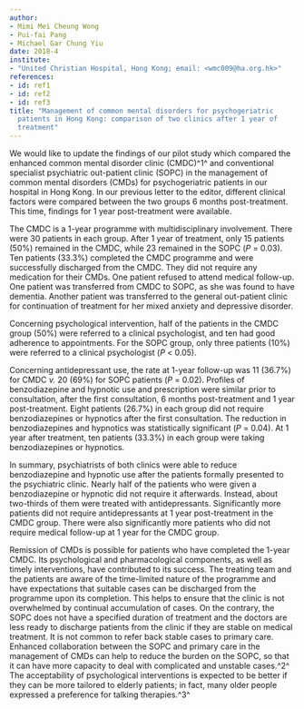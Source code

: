 ```yaml
---
author:
- Mimi Mei Cheung Wong
- Pui-fai Pang
- Michael Gar Chung Yiu
date: 2018-4
institute:
- "United Christian Hospital, Hong Kong; email: <wmc009@ha.org.hk>"
references:
- id: ref1
- id: ref2
- id: ref3
title: "Management of common mental disorders for psychogeriatric
  patients in Hong Kong: comparison of two clinics after 1 year of
  treatment"
---
```


We would like to update the findings of our pilot study which compared
the enhanced common mental disorder clinic (CMDC)^1^ and conventional
specialist psychiatric out-patient clinic (SOPC) in the management of
common mental disorders (CMDs) for psychogeriatric patients in our
hospital in Hong Kong. In our previous letter to the editor, different
clinical factors were compared between the two groups 6 months
post-treatment. This time, findings for 1 year post-treatment were
available.

The CMDC is a 1-year programme with multidisciplinary involvement. There
were 30 patients in each group. After 1 year of treatment, only 15
patients (50%) remained in the CMDC, while 23 remained in the SOPC
(*P* = 0.03). Ten patients (33.3%) completed the CMDC programme and were
successfully discharged from the CMDC. They did not require any
medication for their CMDs. One patient refused to attend medical
follow-up. One patient was transferred from CMDC to SOPC, as she was
found to have dementia. Another patient was transferred to the general
out-patient clinic for continuation of treatment for her mixed anxiety
and depressive disorder.

Concerning psychological intervention, half of the patients in the CMDC
group (50%) were referred to a clinical psychologist, and ten had good
adherence to appointments. For the SOPC group, only three patients (10%)
were referred to a clinical psychologist (*P* \< 0.05).

Concerning antidepressant use, the rate at 1-year follow-up was 11
(36.7%) for CMDC *v.* 20 (69%) for SOPC patients (*P* = 0.02). Profiles
of benzodiazepine and hypnotic use and prescription were similar prior
to consultation, after the first consultation, 6 months post-treatment
and 1 year post-treatment. Eight patients (26.7%) in each group did not
require benzodiazepines or hypnotics after the first consultation. The
reduction in benzodiazepines and hypnotics was statistically significant
(*P* = 0.04). At 1 year after treatment, ten patients (33.3%) in each
group were taking benzodiazepines or hypnotics.

In summary, psychiatrists of both clinics were able to reduce
benzodiazepine and hypnotic use after the patients formally presented to
the psychiatric clinic. Nearly half of the patients who were given a
benzodiazepine or hypnotic did not require it afterwards. Instead, about
two-thirds of them were treated with antidepressants. Significantly more
patients did not require antidepressants at 1 year post-treatment in the
CMDC group. There were also significantly more patients who did not
require medical follow-up at 1 year for the CMDC group.

Remission of CMDs is possible for patients who have completed the 1-year
CMDC. Its psychological and pharmacological components, as well as
timely interventions, have contributed to its success. The treating team
and the patients are aware of the time-limited nature of the programme
and have expectations that suitable cases can be discharged from the
programme upon its completion. This helps to ensure that the clinic is
not overwhelmed by continual accumulation of cases. On the contrary, the
SOPC does not have a specified duration of treatment and the doctors are
less ready to discharge patients from the clinic if they are stable on
medical treatment. It is not common to refer back stable cases to
primary care. Enhanced collaboration between the SOPC and primary care
in the management of CMDs can help to reduce the burden on the SOPC, so
that it can have more capacity to deal with complicated and unstable
cases.^2^ The acceptability of psychological interventions is expected
to be better if they can be more tailored to elderly patients; in fact,
many older people expressed a preference for talking therapies.^3^
